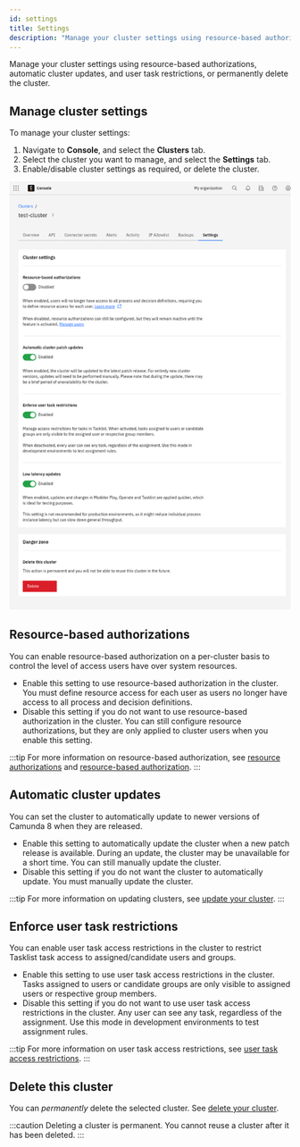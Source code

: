 ```yaml
---
id: settings
title: Settings
description: "Manage your cluster settings using resource-based authorizations, automatic cluster updates, and user task restrictions, or permanently delete the cluster."
---
```


Manage your cluster settings using resource-based authorizations, automatic cluster updates, and user task restrictions, or permanently delete the cluster.

## Manage cluster settings

To manage your cluster settings:

1. Navigate to **Console**, and select the **Clusters** tab.
2. Select the cluster you want to manage, and select the **Settings** tab.
3. Enable/disable cluster settings as required, or delete the cluster.

![Cluster settings](./img/cluster-settings.png)

## Resource-based authorizations

You can enable resource-based authorization on a per-cluster basis to control the level of access users have over system resources.

- Enable this setting to use resource-based authorization in the cluster. You must define resource access for each user as users no longer have access to all process and decision definitions.
- Disable this setting if you do not want to use resource-based authorization in the cluster. You can still configure resource authorizations, but they are only applied to cluster users when you enable this setting.

:::tip
For more information on resource-based authorization, see [resource authorizations](/components/concepts/resource-authorizations.md) and [resource-based authorization](/components/console/manage-organization/manage-users.md#resource-based-authorizations).
:::

## Automatic cluster updates

You can set the cluster to automatically update to newer versions of Camunda 8 when they are released.

- Enable this setting to automatically update the cluster when a new patch release is available. During an update, the cluster may be unavailable for a short time. You can still manually update the cluster.
- Disable this setting if you do not want the cluster to automatically update. You must manually update the cluster.

:::tip
For more information on updating clusters, see [update your cluster](/components/console/manage-clusters/manage-cluster.md#update-a-cluster).
:::

## Enforce user task restrictions

You can enable user task access restrictions in the cluster to restrict Tasklist task access to assigned/candidate users and groups.

- Enable this setting to use user task access restrictions in the cluster. Tasks assigned to users or candidate groups are only visible to assigned users or respective group members.
- Disable this setting if you do not want to use user task access restrictions in the cluster. Any user can see any task, regardless of the assignment. Use this mode in development environments to test assignment rules.

:::tip
For more information on user task access restrictions, see [user task access restrictions](/components/concepts/access-control/user-task-access-restrictions.md).
:::

## Delete this cluster

You can _permanently_ delete the selected cluster. See [delete your cluster](/components/console/manage-clusters/manage-cluster.md#delete-a-cluster).

:::caution
Deleting a cluster is permanent. You cannot reuse a cluster after it has been deleted.
:::
